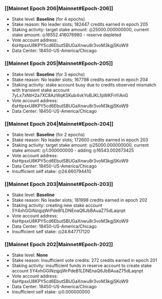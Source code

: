 ### [[Mainnet Epoch 206|Mainnet#Epoch-206]]
* Stake level: **Baseline** (for 4 epochs)
* Stake reason: No leader slots; 182447 credits earned in epoch 205
* Staking activity: target stake amount: ◎25000.000000000, current stake amount: ◎16552.416076980 - reserve depleted
* Vote account address: 6sHtpsxU8KPY5cd6EbutSBUGaXnwu8r3voM3kgjSKoW9
* Data Center: 18450-US-America/Chicago
### [[Mainnet Epoch 205|Mainnet#Epoch-205]]
* Stake level: **Baseline** (for 3 epochs)
* Stake reason: No leader slots; 167798 credits earned in epoch 204
* Staking activity: stake account busy due to credits observed mismatch with transient stake account 7yLx7xNtH2a7XC8AzWqKSKub4vkYoBJKLfpWKFnYiAnG
* Vote account address: 6sHtpsxU8KPY5cd6EbutSBUGaXnwu8r3voM3kgjSKoW9
* Data Center: 18450-US-America/Chicago
### [[Mainnet Epoch 204|Mainnet#Epoch-204]]
* Stake level: **Baseline** (for 2 epochs)
* Stake reason: No leader slots; 172600 credits earned in epoch 203
* Staking activity: target stake amount: ◎25000.000000000, current stake amount: ◎1.000000000 - adding ◎16543.002673425
* Vote account address: 6sHtpsxU8KPY5cd6EbutSBUGaXnwu8r3voM3kgjSKoW9
* Data Center: 18450-US-America/Chicago
* Insufficient self stake: ◎24.660794410
### [[Mainnet Epoch 203|Mainnet#Epoch-203]]
* Stake level: **Baseline**
* Stake reason: No leader slots; 181998 credits earned in epoch 202
* Staking activity: creating new stake account 5Y4xhGGiNzqjqWrPdeB1LDNEnaQ6JbBAuaZ75dLaqnpt
* Vote account address: 6sHtpsxU8KPY5cd6EbutSBUGaXnwu8r3voM3kgjSKoW9
* Data Center: 18450-US-America/Chicago
* Insufficient self stake: ◎24.647717120
### [[Mainnet Epoch 202|Mainnet#Epoch-202]]
* Stake level: **None**
* Stake reason: Insufficient vote credits: 272 credits earned in epoch 201
* Staking activity: insufficient funds in reserve account to create stake account 5Y4xhGGiNzqjqWrPdeB1LDNEnaQ6JbBAuaZ75dLaqnpt
* Vote account address: 6sHtpsxU8KPY5cd6EbutSBUGaXnwu8r3voM3kgjSKoW9
* Data Center: 18450-US-America/Chicago
* Insufficient self stake: ◎0.000000000
